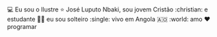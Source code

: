 :computer: Eu sou o Ilustre :star: José Luputo Nbaki, sou jovem Cristão :christian: e estudante :student: eu sou solteiro :single: vivo em Angola 🇦🇴 :world: amo :heart: programar
